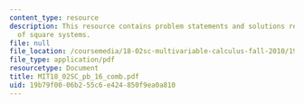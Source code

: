 ```yaml
---
content_type: resource
description: This resource contains problem statements and solutions related to solutions
  of square systems.
file: null
file_location: /coursemedia/18-02sc-multivariable-calculus-fall-2010/19b79f0006b255c6e424850f9ea0a810_MIT18_02SC_pb_16_comb.pdf
file_type: application/pdf
resourcetype: Document
title: MIT18_02SC_pb_16_comb.pdf
uid: 19b79f00-06b2-55c6-e424-850f9ea0a810
---
```

